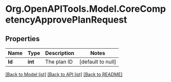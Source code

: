 # Org.OpenAPITools.Model.CoreCompetencyApprovePlanRequest

## Properties

Name | Type | Description | Notes
------------ | ------------- | ------------- | -------------
**Id** | **int** | The plan ID | [default to null]

[[Back to Model list]](../README.md#documentation-for-models) [[Back to API list]](../README.md#documentation-for-api-endpoints) [[Back to README]](../README.md)

